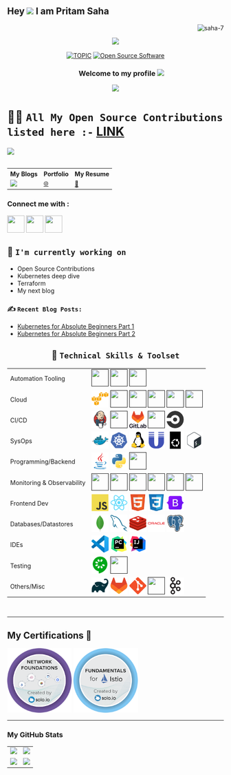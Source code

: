 ## Hey <img src="https://github.com/TheDudeThatCode/TheDudeThatCode/blob/master/Assets/Hi.gif" width="29"> I am Pritam Saha
<p align="Right"> <img src="https://komarev.com/ghpvc/?username=saha-7&label=Profile%20views&color=0e75b6&style=flat" alt="saha-7" /> </p>
<div id="header" align="center">
  <img src="https://media.giphy.com/media/M9gbBd9nbDrOTu1Mqx/giphy.gif" width="100"/>
</div>

<div align="center">

[![TOPIC](https://img.shields.io/badge/CLOUDxNATIVE-DevOps-<COLOR>.svg)](https://example.com/) [![Open Source Software](https://img.shields.io/badge/Open_Source-🤍-3DA639.svg)](https://opensource.org/)  
</div>
  
  
  <h3 align="center">
  &nbsp;&nbsp;&nbsp;&nbsp;&nbsp;&nbsp;&nbsp;Welcome to my profile
  <img src="https://media.giphy.com/media/hvRJCLFzcasrR4ia7z/giphy.gif" width="28">
</h3>

<!-- Typing SVG by DenverCoder1 - https://github.com/DenverCoder1/readme-typing-svg -->
<p align="center">
<!--   <a href="https://github.com/DenverCoder1/readme-typing-svg"> -->
    <img src="https://readme-typing-svg.herokuapp.com?color=E22FE4&width=380&height=45&lines=Open-Source+Enthusiast;Always+Learning+New+Things;Empowering+Others;Nice+To+Meet+You+...&center=true"></a>

</p>
  

# 👨‍💻 `All My Open Source Contributions listed here :-` [LINK](https://github.com/Saha-7/Open-Source-Contributions)


<div>
<img align="center" src="https://i.imgur.com/4ASafy0.png">
</div>


    
    
    
    
<br/>


<div align="center">

<table>
    <tr>
        <th>My Blogs</th>
        <th>Portfolio</th>
        <th>My Resume</th>
    </tr>
    <tr>
        <td>
            <a href="https://saha7pritam.hashnode.dev/"><img src="https://github.com/get-icon/geticon/blob/master/icons/hashnode-logo.svg"/></a>
        </td>
        <td>
            <a href="https://linkfree.io/Saha-7">🌐</a>
        </td>
        <td>
            <a href="https://drive.google.com/file/d/1vhvVDIsiX0hDm4wE2rbsf0T7nM7uVwwR/view?usp=sharing">📃</a>
        </td>
    </tr>
</table>
</div>


### Connect me with :

<a href="https://twitter.com/saha7pritam"><img src="https://www.vectorlogo.zone/logos/twitter/twitter-icon.svg" width="40" height="40"/></a> 
<a href="https://www.linkedin.com/in/pritam-saha-269704212/"><img src="https://www.vectorlogo.zone/logos/linkedin/linkedin-icon.svg" width="40" height="40"/></a>
<a href="https://t.me/SAHA7_25"><img src="https://www.vectorlogo.zone/logos/telegram/telegram-icon.svg" width="40" height="40"/></a>


## 🔭 `I'm currently working on`

- Open Source Contributions
- Kubernetes deep dive
- Terraform
- My next blog




    
### :writing_hand: `Recent Blog Posts:`

- [Kubernetes for Absolute Beginners Part 1](https://saha7pritam.hashnode.dev/kubernetes-for-absolute-beginners-part-1)
- [Kubernetes for Absolute Beginners Part 2](https://saha7pritam.hashnode.dev/kubernetes-for-absolute-beginners-part-2)



<div align="center"> 
  
  
## 💼 `Technical Skills & Toolset`

<table>
    <tr>
        <td>Automation Tooling</td>
        <td>
            <a href=""><img src="https://www.vectorlogo.zone/logos/terraformio/terraformio-icon.svg" width="40" height="40"/></a>
            <a href=""><img src="https://www.vectorlogo.zone/logos/ansible/ansible-icon.svg" width="40" height="40"/></a>
            <a href=""><img src="https://www.vectorlogo.zone/logos/chefio/chefio-icon.svg" width="40" height="40"/></a>
        </td>
    </tr>
    <tr>
        <td>Cloud</td>
        <td>
            <a href=""><img src="https://github.com/devicons/devicon/blob/v2.13.0/icons/amazonwebservices/amazonwebservices-original.svg" width="40" height="40"/></a>
            <a href=""><img src="https://www.vectorlogo.zone/logos/amazon_cloudformation/amazon_cloudformation-icon.svg" width="40" height="40"/></a>
            <a href=""><img src="https://www.vectorlogo.zone/logos/amazon_eks/amazon_eks-icon.svg" width="40" height="40"/></a>
            <a href=""><img src="https://www.vectorlogo.zone/logos/amazon_ecs/amazon_ecs-icon.svg" width="40" height="40"/></a>
            <a href=""><img src="https://www.vectorlogo.zone/logos/amazon_elasticcontainer/amazon_elasticcontainer-icon.svg" width="40" height="40"/></a>
            <a href=""><img src="https://www.vectorlogo.zone/logos/serverless/serverless-icon.svg" width="40" height="40"/></a>
            <!-- <a href=""><img src=""/></a>
            <a href=""><img src=""/></a> -->
        </td>
    </tr>
    <tr>
        <td>CI/CD</td>
        <td>
            <a href=""><img src="https://github.com/devicons/devicon/blob/v2.13.0/icons/jenkins/jenkins-original.svg" width="40" height="40"/></a>
            <a href=""><img src="https://github.com/simple-icons/simple-icons/blob/develop/icons/githubactions.svg" width="40" height="40"/></a>
            <a href=""><img src="https://github.com/devicons/devicon/blob/master/icons/gitlab/gitlab-original-wordmark.svg" width="40" height="40"/></a>
            <a href=""><img src="https://github.com/atisawd/boxicons/blob/master/svg/logos/bxl-github.svg" width="40" height="40"/></a>
            <a href=""><img src="https://github.com/devicons/devicon/blob/v2.13.0/icons/circleci/circleci-plain.svg" width="40" height="40"/></a>
        </td>
    </tr>
    <tr>
        <td>SysOps</td>
        <td>
            <a href=""><img src="https://github.com/devicons/devicon/blob/v2.13.0/icons/docker/docker-original.svg" width="40" height="40"/></a>
            <a href=""><img src="https://github.com/devicons/devicon/blob/v2.13.0/icons/kubernetes/kubernetes-plain.svg" width="40" height="40"/></a>
            <a href=""><img src="https://github.com/devicons/devicon/blob/v2.13.0/icons/linux/linux-original.svg" width="40" height="40"/></a>
            <a href=""><img src="https://github.com/devicons/devicon/blob/v2.13.0/icons/unix/unix-original.svg" width="40" height="40"/></a>
            <a href=""><img src="https://github.com/devicons/devicon/blob/v2.13.0/icons/ubuntu/ubuntu-plain.svg" width="40" height="40"/></a>
            <a href=""><img src="https://github.com/devicons/devicon/blob/v2.13.0/icons/bash/bash-original.svg" width="40" height="40"/></a>
        </td>
    </tr>
    <tr>
        <td>Programming/Backend</td>
        <td>
            <a href=""><img src="https://github.com/devicons/devicon/blob/v2.13.0/icons/java/java-original.svg" width="40" height="40"/></a>
            <a href=""><img src="https://github.com/devicons/devicon/blob/v2.13.0/icons/python/python-original.svg" width="40" height="40"/></a>
            <a href=""><img src="https://user-images.githubusercontent.com/25181517/192149581-88194d20-1a37-4be8-8801-5dc0017ffbbe.png" width="40" height="40"/></a>
        </td>
    </tr>
    <tr>
        <td>Monitoring & Observability</td>
        <td>
            <a href=""><img src="https://www.vectorlogo.zone/logos/datadoghq/datadoghq-icon.svg" width="40" height="40"/></a>
            <a href=""><img src="https://www.vectorlogo.zone/logos/elastic/elastic-icon.svg" width="40" height="40"/></a>
            <a href=""><img src="https://www.vectorlogo.zone/logos/elasticco_logstash/elasticco_logstash-icon.svg" width="40" height="40"/></a>
            <a href=""><img src="https://www.vectorlogo.zone/logos/elasticco_kibana/elasticco_kibana-icon.svg" width="40" height="40"/></a>
            <a href=""><img src="https://www.vectorlogo.zone/logos/appdynamics/appdynamics-icon.svg" width="40" height="40"/></a>
            <a href=""><img src="https://www.vectorlogo.zone/logos/prometheusio/prometheusio-icon.svg" width="40" height="40"/></a>
        </td>
    </tr>
    <tr>
        <td>Frontend Dev</td>
        <td>
            <a href=""><img src="https://github.com/devicons/devicon/blob/v2.13.0/icons/javascript/javascript-original.svg" width="40" height="40"/></a>
            <a href=""><img src="https://github.com/devicons/devicon/blob/v2.13.0/icons/react/react-original.svg" width="40" height="40"/></a>
            <a href=""><img src="https://github.com/devicons/devicon/blob/master/icons/html5/html5-original.svg" width="40" height="40"/></a>
            <a href=""><img src="https://github.com/devicons/devicon/blob/master/icons/css3/css3-original.svg" width="40" height="40"/></a>
            <a href=""><img src="https://github.com/devicons/devicon/blob/master/icons/bootstrap/bootstrap-original.svg" width="40" height="40"/></a>
        </td>
    </tr>
    <tr>
        <td>Databases/Datastores</td>
        <td>
            <a href=""><img src="https://github.com/devicons/devicon/blob/v2.13.0/icons/mongodb/mongodb-original.svg" width="40" height="40"/></a>
            <a href=""><img src="https://github.com/devicons/devicon/blob/v2.13.0/icons/mysql/mysql-original.svg" width="40" height="40"/></a>
            <a href=""><img src="https://github.com/devicons/devicon/blob/v2.13.0/icons/redis/redis-original.svg" width="40" height="40"/></a>
            <a href=""><img src="https://github.com/devicons/devicon/blob/v2.13.0/icons/oracle/oracle-original.svg" width="40" height="40"/></a>
            <a href=""><img src="https://github.com/devicons/devicon/blob/v2.13.0/icons/postgresql/postgresql-original.svg" width="40" height="40"/></a>
        </td>
    </tr>
    <tr>
        <td>IDEs</td>
        <td>
            <a href=""><img src="https://github.com/devicons/devicon/blob/v2.13.0/icons/vscode/vscode-original.svg" width="40" height="40"/></a>
            <a href=""><img src="https://github.com/devicons/devicon/blob/v2.13.0/icons/pycharm/pycharm-original.svg" width="40" height="40"/></a>
            <a href=""><img src="https://github.com/devicons/devicon/blob/v2.13.0/icons/intellij/intellij-original.svg" width="40" height="40"/></a>
            <!-- <a href=""><img src="https://worldvectorlogo.com/download/sublime-text.svg"/></a> -->
        </td>
    </tr>
    <tr>
        <td>Testing</td>
        <td>
            <a href=""><img src="https://github.com/devicons/devicon/blob/v2.13.0/icons/cucumber/cucumber-plain.svg" width="40" height="40"/></a>
            <a href=""><img src="https://www.vectorlogo.zone/logos/philadelphiapact/philadelphiapact-icon.svg" width="40" height="40"/></a>
            <!-- <a href=""><img src=""/></a>
            <a href=""><img src=""/></a>
            <a href=""><img src=""/></a> -->
        </td>
    </tr>
    <tr>
        <td>Others/Misc</td>
        <td>
            <a href=""><img src="https://github.com/devicons/devicon/blob/v2.13.0/icons/gradle/gradle-plain.svg" width="40" height="40"/></a>
            <a href=""><img src="https://github.com/devicons/devicon/blob/v2.13.0/icons/gitlab/gitlab-original.svg" width="40" height="40"/></a>
            <a href=""><img src="https://github.com/devicons/devicon/blob/v2.13.0/icons/git/git-original.svg" width="40" height="40"/></a>
            <a href=""><img src="https://www.vectorlogo.zone/logos/getpostman/getpostman-icon.svg" width="40" height="40"/></a>
            <a href=""><img src="https://github.com/devicons/devicon/blob/v2.13.0/icons/apachekafka/apachekafka-original.svg" width="40" height="40"/></a>
            <!-- <a href=""><img src=""/></a> -->
        </td>
    </tr>
</table>
  </div>


<br/>


---

## My Certifications 🏅

<p align="left">
  <a href="https://www.credly.com/badges/39731a8d-9d65-42a9-bd91-d228b2a2b82f/public_url"><img src="https://github.com/Saha-7/Saha-7/blob/main/Badges/network-foundations-by-solo-io.png" width="150" height="150"></a>
 <!-- <a href="https://www.credly.com/badges/7833f995-d195-43cf-a6a9-5430698d6669/public_url"><img src="https://images.credly.com/size/680x680/images/99289602-861e-4929-8277-773e63a2fa6f/image.png" width="120" height="117"></a>  -->
  <a href="https://www.credly.com/badges/6783b695-02f4-48e8-8157-8554bdf28cce/public_url"><img src="https://github.com/Saha-7/Saha-7/blob/main/Badges/fundamentals-for-istio-by-solo-io.png" width="150" height="150"></a>
</p>

---


### My GitHub Stats

<table>
    <tr>
        <td>
            <img src="https://github-profile-trophy.vercel.app/?username=Saha-7&row=3&column=4&no-bg=true"/>
        </td>
        <td>
            <img src="https://github-readme-streak-stats.herokuapp.com/?user=Saha-7"/>
        </td> 
    </tr>
    <tr>
        <td>
            <img src="https://github-readme-stats.vercel.app/api?username=Saha-7&count_private=true&show_icons=true&theme=tokyonight"/>
        </td>
        <td>
            <img src="https://github-readme-stats.vercel.app/api/top-langs/?username=Saha-7&langs_count=10&layout=compact&hide=php,scss,css,html,batchfile,gherkin,freemarker,xslt,tsql,ruby"/>
        </td>
    </tr>
</table>
